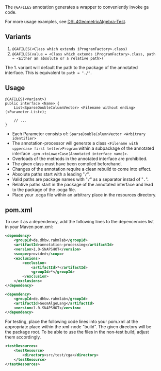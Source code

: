 The `@GAFILES` annotation generates a wrapper to conveniently invoke ga code.

For more usage examples, see [DSL4GeometricAlgebra-Test](../DSL4GeometricAlgebra-Test/).


## Variants
1. `@GAFILES(<Class which extends iProgramFactory>.class)`
2. `@GAFILES(value = <Class which extends iProgramFactory>.class, path = <Either an absolute or a relative path>)`

The 1. variant will default the path to the package of the annotated interface. This is equivalent to `path = "./"`.


## Usage
```
@GAFILES(<Variant>)
public interface <Name> {
	List<SparseDoubleColumnVector> <Filename without ending>(<Parameter-List>);

	// ...
}
```

- Each Parameter consists of: `SparseDoubleColumnVector <Arbitrary identifier>`
- The annotation-processor will generate a class `<Filename with uppercase first letter>Program` within a subpackage of the annotated interface `.gen.<toLowerCase(Annotated interface name)>`.
- Overloads of the methods in the annotated interface are prohibited.
- The given class must have been compiled beforehand.
- Changes of the annotation require a clean rebuild to come into effect.
- Absolute paths start with a leading "`/`".
- Valid paths are package names with "`/`" as a separator instad of "`.`".
- Relative paths start in the package of the annotated interface and lead to the package of the .ocga file.
- Place your .ocga file within an arbitrary place in the resources directory.


## pom.xml
To use it as a dependency, add the following lines to the depencencies list in your Maven pom.xml:
```xml
<dependency>
	<groupId>de.dhbw.rahmlab</groupId>
	<artifactId>annotation-processing</artifactId>
	<version>1.0-SNAPSHOT</version>
	<scope>provided</scope>
	<exclusions>
		<exclusion>
			<artifactId>*</artifactId>
			<groupId>*</groupId>
		</exclusion>
	</exclusions>
</dependency>

<dependency>
	<groupId>de.dhbw.rahmlab</groupId>
	<artifactId>GeomAlgeLang</artifactId>
	<version>1.0-SNAPSHOT</version>
</dependency>
```

For testing, place the following code lines into your pom.xml at the appropriate place within the xml-node "build". The given directory will be the package root. To be able to use the files in the non-test build, adjust them accordingly.
```xml
<testResources>
	<testResource>
		<directory>src/test/cga</directory>
	</testResource>
</testResources>
```

